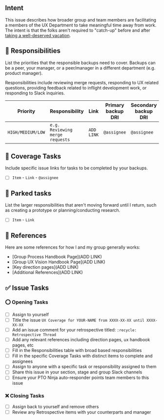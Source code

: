 ## Intent

This issue describes how broader group and team members are facilitating a members of the UX Department to take meaningful time away from work. The intent is that the folks aren't required to "catch-up" before and after [taking a well-deserved vacation][time-off]. 

## :handshake: Responsibilities

List the priorities that the responsible backups need to cover. Backups can be a peer, your manager, or a peer/manager in a different department (e.g. product manager).

Responsibilities include reviewing merge requests, responding to UX related questions, providing feedback related to inflight development work, or responding to Slack inquiries.

| Priority | Responsibility | Link | Primary backup DRI | Secondary backup DRI |
| ----------------- | -------------------- | ------------------ | ----------- | --------- |
| `HIGH/MEDIUM/LOW` | `e.g. Reviewing merge requests` | `ADD LINK` | `@assignee` | `@assignee` | 

## :muscle: Coverage Tasks

Include specific issue links for tasks to be completed by your backups.

- [ ] `Item` - `Link` - `@assignee`

## 🚙 Parked tasks

List the larger responsibilities that aren't moving forward until I return, such as creating a prototype or planning/conducting research.

- [ ] `Item` - `Link`

## :book: References

Here are some references for how I and my group generally works:

- [Group Process Handbook Page](ADD LINK)
- [Group UX Vision Handbook Page](ADD LINK)
- [Key direction pages](ADD LINK)
- [Additional References](ADD LINK)

## :white_check_mark: Issue Tasks

### :o: Opening Tasks

- [ ] Assign to yourself
- [ ] Title the issue `UX Coverage for YOUR-NAME from XXXX-XX-XX until XXXX-XX-XX`
- [ ] Add an issue comment for your retrospective titled: `:recycle: Retrospective Thread`
- [ ] Add any relevant references including direction pages, ux handbook pages, etc
- [ ] Fill in the Responsibilities table with broad based responsibilities
- [ ] Fill in the specific Coverage Tasks with distinct items to complete and assignees
- [ ] Assign to anyone with a specific task or responsibility assigned to them
- [ ] Share this issue in your section, stage and group Slack channels
- [ ] Ensure your PTO Ninja auto-responder points team members to this issue

### :x: Closing Tasks

- [ ] Assign back to yourself and remove others
- [ ] Review any Retrospective items with your counterparts and manager

<!-- Do not remove the items below -->

[time-off]: https://about.gitlab.com/handbook/engineering/ux/how-we-work/#time-off

